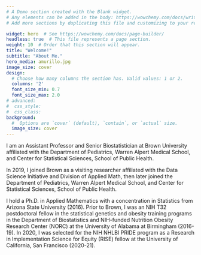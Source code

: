 ```yaml
---
# A Demo section created with the Blank widget.
# Any elements can be added in the body: https://wowchemy.com/docs/writing-markdown-latex/
# Add more sections by duplicating this file and customizing to your requirements.

widget: hero  # See https://wowchemy.com/docs/page-builder/
headless: true  # This file represents a page section.
weight: 10  # Order that this section will appear.
title: "Welcome!"
subtitle: "About Me."
hero_media: amurillo.jpg
image_size: cover
design:
  # Choose how many columns the section has. Valid values: 1 or 2.
  columns: '2'
  font_size_min: 0.7
  font_size_max: 2.0
# advanced:
#  css_style:
#  css_class:
background:
  #  Options are `cover` (default), `contain`, or `actual` size.
  image_size: cover
---
```


I am an Assistant Professor and Senior Biostatistician at Brown University affiliated with the Department of Pediatrics, Warren Alpert Medical School, and Center for Statistical Sciences, School of Public Health. 

In 2019, I joined Brown as a visiting researcher affiliated with the Data Science Initiative and Division of Applied Math, then later joined the Department of Pediatrics, Warren Alpert Medical School, and Center for Statistical Sciences, School of Public Health. 

I hold a Ph.D. in Applied Mathematics with a concentration in Statistics from Arizona State University (2016). Prior to Brown, I was an NIH T32 postdoctoral fellow in the statistical genetics and obesity training programs in the Department of Biostatistics and NIH-funded Nutrition Obesity Research Center (NORC) at the University of Alabama at Birmingham (2016-19). In 2020, I was selected for the NIH NHLBI PRIDE program as a Research in Implementation Science for Equity (RISE) fellow at the University of California, San Francisco (2020-21). 
